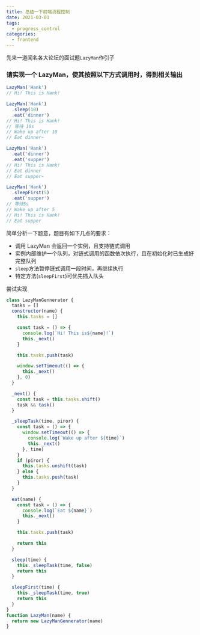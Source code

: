```yaml
---
title: 总结一下前端流程控制
date: 2021-03-01
tags:
  - progress_control
categories:
  - frontend
---
```


先来一道闻名各大论坛的面试题`LazyMan`作引子

### 请实现一个 LazyMan，使其按照以下方式调用时，得到相关输出

```javascript
LazyMan('Hank')
// Hi! This is Hank!

LazyMan('Hank')
  .sleep(10)
  .eat('dinner')
// Hi! This is Hank!
// 等待 10s
// Wake up after 10
// Eat dinner~

LazyMan('Hank')
  .eat('dinner')
  .eat('supper')
// Hi! This is Hank!
// Eat dinner
// Eat supper~

LazyMan('Hank')
  .sleepFirst(5)
  .eat('supper')
// 等待5s
// Wake up after 5
// Hi! This is Hank!
// Eat supper
```

简单分析一下题意，题目有如下几点的要求：

- 调用 LazyMan 会返回一个实例，且支持链式调用
- 实例内部维护一个队列，对链式调用的函数依次执行，且在初始化时已生成好完整队列
- `sleep`方法暂停链式调用一段时间，再继续执行
- 特定方法(`sleepFirst`)可优先插入队头

尝试实现

```javascript
class LazyManGennerator {
  tasks = []
  constructor(name) {
    this.tasks = []

    const task = () => {
      console.log(`Hi! This is${name}!`)
      this._next()
    }

    this.tasks.push(task)

    window.setTimeout(() => {
      this._next()
    }, 0)
  }

  _next() {
    const task = this.tasks.shift()
    task && task()
  }

  _sleepTask(time, piror) {
    const task = () => {
      window.setTimeout(() => {
        console.log(`Wake up after ${time}`)
        this._next()
      }, time)
    }
    if (piror) {
      this.tasks.unshift(task)
    } else {
      this.tasks.push(task)
    }
  }

  eat(name) {
    const task = () => {
      console.log(`Eat ${name}`)
      this._next()
    }

    this.tasks.push(task)

    return this
  }

  sleep(time) {
    this._sleepTask(time, false)
    return this
  }

  sleepFirst(time) {
    this._sleepTask(time, true)
    return this
  }
}
function LazyMan(name) {
  return new LazyManGennerator(name)
}
```
